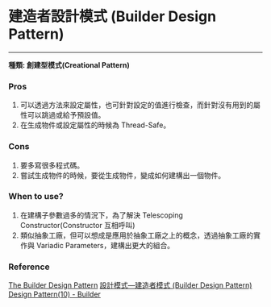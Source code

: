 # 建造者設計模式 (Builder Design Pattern)

---

**種類: 創建型模式(Creational Pattern)**

### Pros
1. 可以透過方法來設定屬性，也可針對設定的值進行檢查，而針對沒有用到的屬性可以跳過或給予預設值。
2. 在生成物件或設定屬性的時候為 Thread-Safe。

### Cons
1. 要多寫很多程式碼。
2. 嘗試生成物件的時候，要從生成物件，變成如何建構出一個物件。

### When to use?
1. 在建構子參數過多的情況下，為了解決 Telescoping Constructor(Constructor 互相呼叫)
2. 類似抽象工廠，但可以想成是應用於抽象工廠之上的概念，透過抽象工廠的實作與 Variadic Parameters，建構出更大的組合。

### Reference
[The Builder Design Pattern](https://www.bradcypert.com/design-patterns-builder/)
[設計模式—建造者模式 (Builder Design Pattern)](https://medium.com/wenchin-rolls-around/%E8%A8%AD%E8%A8%88%E6%A8%A1%E5%BC%8F-%E5%BB%BA%E9%80%A0%E8%80%85%E6%A8%A1%E5%BC%8F-builder-design-pattern-7c8eac7c9a7)
[Design Pattern(10) - Builder](https://www.jyt0532.com/2017/06/29/builder/)